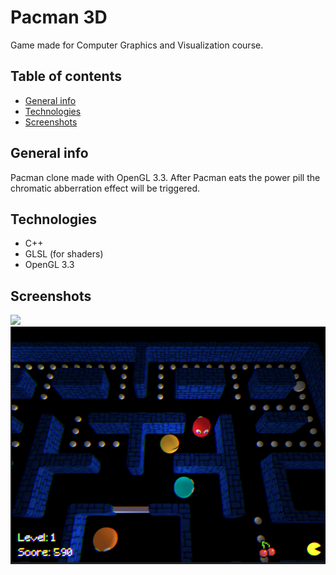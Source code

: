 # Pacman 3D
Game made for Computer Graphics and Visualization course.

## Table of contents
* [General info](#general-info)
* [Technologies](#technologies)
* [Screenshots](#screenshots)

## General info
Pacman clone made with OpenGL 3.3. After Pacman eats the power pill the chromatic abberration effect will be triggered.

## Technologies
* C++
* GLSL (for shaders)
* OpenGL 3.3

## Screenshots
<img src="https://github.com/wiktoriakeller/pacman-3D/blob/master/screenshots/pacmanGif.gif" width="700"/>
<img src="https://github.com/wiktoriakeller/pacman-3D/blob/master/screenshots/screenshot.png" width="700"/>
